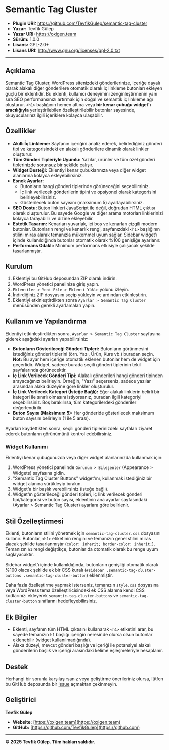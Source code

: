 # Semantic Tag Cluster

*   **Plugin URI:** https://github.com/TevfikGulep/semantic-tag-cluster
*   **Yazar:** Tevfik Gülep
*   **Yazar URI:** https://oxigen.team
*   **Sürüm:** 1.0.0
*   **Lisans:** GPL-2.0+
*   **Lisans URI:** http://www.gnu.org/licenses/gpl-2.0.txt

---

## Açıklama

Semantic Tag Cluster, WordPress sitenizdeki gönderilerinize, içeriğe dayalı olarak alakalı diğer gönderilere otomatik olarak iç linkleme butonları ekleyen güçlü bir eklentidir. Bu eklenti, kullanıcı deneyimini zenginleştirmenin yanı sıra SEO performansınızı artırmak için doğal ve semantik iç linkleme ağı oluşturur. `<h1>` başlığının hemen altına veya **bir kenar çubuğu widget'ı aracılığıyla** yerleştirilebilen özelleştirilebilir butonlar sayesinde, okuyucularınız ilgili içeriklere kolayca ulaşabilir.

## Özellikler

*   **Akıllı İç Linkleme:** Sayfanın içeriğini analiz ederek, belirlediğiniz gönderi tipi ve kategorisindeki en alakalı gönderilere dinamik olarak linkler oluşturur.
*   **Tüm Gönderi Tipleriyle Uyumlu:** Yazılar, ürünler ve tüm özel gönderi tiplerinizde sorunsuz bir şekilde çalışır.
*   **Widget Desteği:** Eklentiyi kenar çubuklarınıza veya diğer widget alanlarına kolayca ekleyebilirsiniz.
*   **Esnek Ayarlar:**
    *   Butonların hangi gönderi tiplerinde görüneceğini seçebilirsiniz.
    *   İç link verilecek gönderilerin tipini ve opsiyonel olarak kategorisini belirleyebilirsiniz.
    *   Gösterilecek buton sayısını (maksimum 5) ayarlayabilirsiniz.
*   **SEO Dostu:** Buton linkleri JavaScript ile değil, doğrudan HTML çıktısı olarak oluşturulur. Bu sayede Google ve diğer arama motorları linklerinizi kolayca tarayabilir ve dizine ekleyebilir.
*   **Estetik Tasarım:** Kenarları yuvarlak, içi boş ve kenarları çizgili modern butonlar. Butonların rengi ve kenarlık rengi, sayfanızdaki `<h1>` başlığının stilini miras alarak temanızla mükemmel uyum sağlar. Sidebar widget'ı içinde kullanıldığında butonlar otomatik olarak %100 genişliğe ayarlanır.
*   **Performans Odaklı:** Minimum performans etkisiyle çalışacak şekilde tasarlanmıştır.

## Kurulum

1.  Eklentiyi bu GitHub deposundan ZIP olarak indirin.
2.  WordPress yönetici panelinize giriş yapın.
3.  `Eklentiler > Yeni Ekle > Eklenti Yükle` yolunu izleyin.
4.  İndirdiğiniz ZIP dosyasını seçip yükleyin ve ardından etkinleştirin.
5.  Eklentiyi etkinleştirdikten sonra `Ayarlar > Semantic Tag Cluster` menüsünden gerekli ayarlamaları yapın.

## Kullanım ve Yapılandırma

Eklentiyi etkinleştirdikten sonra, `Ayarlar > Semantic Tag Cluster` sayfasına giderek aşağıdaki ayarları yapabilirsiniz:

*   **Butonların Gösterileceği Gönderi Tipleri:** Butonların görünmesini istediğiniz gönderi tiplerini (örn. Yazı, Ürün, Kurs vb.) buradan seçin. **Not:** Bu ayar hem içeriğe otomatik eklenen butonlar hem de widget için geçerlidir. Widget, sadece burada seçili gönderi tiplerinin tekil sayfalarında görünecektir.
*   **İç Link Verilecek Gönderi Tipi:** Alakalı gönderileri hangi gönderi tipinden arayacağınızı belirleyin. Örneğin, "Yazı" seçerseniz, sadece yazılar arasından alaka düzeyine göre linkler oluşturulur.
*   **İç Link Verilecek Kategori (İsteğe Bağlı):** Eğer alakalı linklerin belirli bir kategori ile sınırlı olmasını istiyorsanız, buradan ilgili kategoriyi seçebilirsiniz. Boş bırakılırsa, tüm kategorilerdeki gönderiler değerlendirilir.
*   **Buton Sayısı (Maksimum 5):** Her gönderide gösterilecek maksimum buton sayısını belirleyin (1 ile 5 arası).

Ayarları kaydettikten sonra, seçili gönderi tiplerinizdeki sayfaları ziyaret ederek butonların görünümünü kontrol edebilirsiniz.

### Widget Kullanımı

Eklentiyi kenar çubuğunuzda veya diğer widget alanlarınızda kullanmak için:

1.  WordPress yönetici panelinde `Görünüm > Bileşenler` (Appearance > Widgets) sayfasına gidin.
2.  "Semantic Tag Cluster Buttons" widget'ını, kullanmak istediğiniz bir widget alanına sürükleyip bırakın.
3.  Widget'a bir başlık verebilirsiniz (isteğe bağlı).
4.  Widget'ın gösterileceği gönderi tipleri, iç link verilecek gönderi tipi/kategorisi ve buton sayısı, eklentinin ana ayarlar sayfasındaki (Ayarlar > Semantic Tag Cluster) ayarlara göre belirlenir.

## Stil Özelleştirmesi

Eklenti, butonların stilini yönetmek için `semantic-tag-cluster.css` dosyasını kullanır. Butonlar, `<h1>` etiketinin rengini ve temanızın genel stilini miras alacak şekilde tasarlanmıştır (`color: inherit; border-color: inherit;`). Temanızın `h1` rengi değiştikçe, butonlar da otomatik olarak bu renge uyum sağlayacaktır.

Sidebar widget'ı içinde kullanıldığında, butonların genişliği otomatik olarak %100 olacak şekilde ek bir CSS kuralı (`#sidebar .semantic-tag-cluster-buttons .semantic-tag-cluster-button`) eklenmiştir.

Daha fazla özelleştirme yapmak isterseniz, temanızın `style.css` dosyasına veya WordPress tema özelleştiricisindeki ek CSS alanına kendi CSS kodlarınızı ekleyerek `semantic-tag-cluster-buttons` ve `semantic-tag-cluster-button` sınıflarını hedefleyebilirsiniz.

## Ek Bilgiler

*   Eklenti, sayfanın tüm HTML çıktısını kullanarak `<h1>` etiketini arar, bu sayede temanızın `h1` başlığı içeriğin neresinde olursa olsun butonlar eklenebilir (widget kullanılmadığında).
*   Alaka düzeyi, mevcut gönderi başlığı ve içeriği ile potansiyel alakalı gönderilerin başlık ve içeriği arasındaki kelime eşleşmeleriyle hesaplanır.

## Destek

Herhangi bir sorunla karşılaşırsanız veya geliştirme önerileriniz olursa, lütfen bu GitHub deposunda bir [Issue](https://github.com/TevfikGulep/semantic-tag-cluster/issues) açmaktan çekinmeyin.

## Geliştirici

**Tevfik Gülep**
*   **Website:** [https://oxigen.team](https://oxigen.team)
*   **GitHub:** [https://github.com/TevfikGulep](https://github.com)

---

**© 2025 Tevfik Gülep. Tüm hakları saklıdır.**
